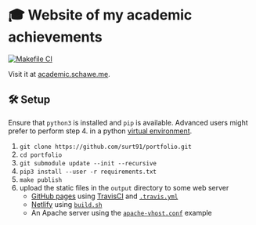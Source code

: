 # :mortar_board: Website of my academic achievements

[![Makefile CI](https://github.com/surt91/portfolio/actions/workflows/main.yml/badge.svg)](https://github.com/surt91/portfolio/actions/workflows/main.yml)

Visit it at [academic.schawe.me](https://academic.schawe.me).

## :hammer_and_wrench: Setup

Ensure that `python3` is installed and `pip` is available. Advanced users might prefer to perform
step 4. in a python [virtual environment](https://docs.python.org/3/tutorial/venv.html).

1. `git clone https://github.com/surt91/portfolio.git`
2. `cd portfolio`
3. `git submodule update --init --recursive`
4. `pip3 install --user -r requirements.txt`
5. `make publish`
6. upload the static files in the `output` directory to some web server
    * [GitHub pages](https://pages.github.com/) using [TravisCI](https://travis-ci.org/) and [`.travis.yml`](.travis.yml)
    * [Netlify](https://www.netlify.com/) using [`build.sh`](build.sh)
    * An Apache server using the [`apache-vhost.conf`](apache-vhost.conf) example
